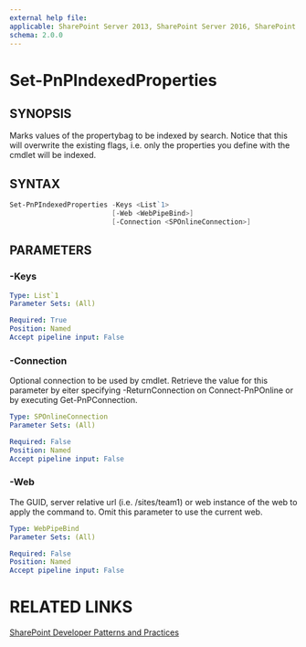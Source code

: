 ```yaml
---
external help file:
applicable: SharePoint Server 2013, SharePoint Server 2016, SharePoint Online
schema: 2.0.0
---
```

# Set-PnPIndexedProperties

## SYNOPSIS
Marks values of the propertybag to be indexed by search. Notice that this will overwrite the existing flags, i.e. only the properties you define with the cmdlet will be indexed.

## SYNTAX 

```powershell
Set-PnPIndexedProperties -Keys <List`1>
                         [-Web <WebPipeBind>]
                         [-Connection <SPOnlineConnection>]
```

## PARAMETERS

### -Keys


```yaml
Type: List`1
Parameter Sets: (All)

Required: True
Position: Named
Accept pipeline input: False
```

### -Connection
Optional connection to be used by cmdlet. Retrieve the value for this parameter by eiter specifying -ReturnConnection on Connect-PnPOnline or by executing Get-PnPConnection.

```yaml
Type: SPOnlineConnection
Parameter Sets: (All)

Required: False
Position: Named
Accept pipeline input: False
```

### -Web
The GUID, server relative url (i.e. /sites/team1) or web instance of the web to apply the command to. Omit this parameter to use the current web.

```yaml
Type: WebPipeBind
Parameter Sets: (All)

Required: False
Position: Named
Accept pipeline input: False
```

# RELATED LINKS

[SharePoint Developer Patterns and Practices](http://aka.ms/sppnp)